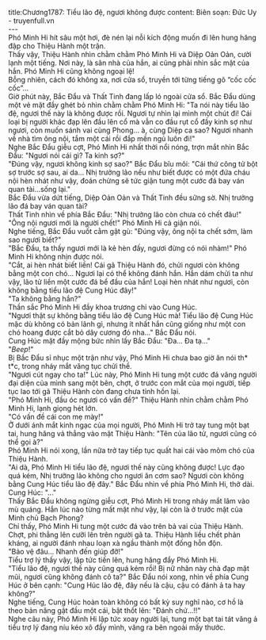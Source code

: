 title:Chương1787: Tiểu lão đệ, ngươi không được
content:
Biên soạn: Đức Uy - truyenfull.vn<br>---<br>Phó Minh Hi hít sâu một hơi, đè nén lại nỗi kích động muốn đi lên hung hăng đập cho Thiệu Hành một trận.<br>Thấy vậy, Thiệu Hành nhìn chằm chằm Phó Minh Hi và Diệp Oản Oản, cười lạnh một tiếng. Nơi này, là sân nhà của hắn, ai cũng phải nhìn sắc mặt của hắn. Phó Minh Hi cũng không ngoại lệ!<br>Bỗng nhiên, cách đó không xa, nơi cửa sổ, truyền tới từng tiếng gõ “cốc cốc cốc”…<br>Giờ phút này, Bắc Đẩu và Thất Tinh đang lấp ló ngoài cửa sổ. Bắc Đẩu dùng một vẻ mặt đầy ghét bỏ nhìn chằm chằm Phó Minh Hi: "Ta nói này tiểu lão đệ, ngươi thế này là không được rồi. Ngươi tự nhìn lại mình một chút đi! Cái loại bị người khác đạp lên đầu lên cổ mà vẫn co đầu rụt cổ đầy kinh sợ như ngươi, còn muốn sánh vai cùng Phong... à, cùng Diệp ca sao? Ngươi nhanh về nhà tìm ông nội, tắm một cái rồi đắp mền ngủ luôn đi!"<br>Nghe Bắc Đẩu giễu cợt, Phó Minh Hi nhất thời nổi nóng, trợn mắt nhìn Bắc Đẩu: "Ngươi nói cái gì? Ta kinh sợ?"<br>"Đúng vậy, ngươi không kinh sợ sao?" Bắc Đẩu bĩu môi: "Cái thứ công tử bột sợ trước sợ sau, ai da... Nhị trưởng lão nếu như biết được có một đứa cháu nội hèn nhát như vậy, đoán chừng sẽ tức giận tung một cước đá bay ván quan tài…sống lại."<br>Bắc Đẩu vừa dứt tiếng, Diệp Oản Oản và Thất Tinh đều sững sờ. Nhị trưởng lão đá bay ván quan tài?<br>Thất Tinh nhìn về phía Bắc Đẩu: "Nhị trưởng lão còn chưa có chết đâu!"<br>"Ông nội ngươi mới là người chết!" Phó Minh Hi cả giận nói.<br>Nghe tiếng, Bắc Đẩu vuốt cằm gật gù: "Đúng vậy, ông nội ta chết sớm, làm sao ngươi biết?"<br>"Bắc Đẩu, ta thấy ngươi mới là kẻ hèn đấy, ngươi đừng có nói nhảm!" Phó Minh Hi không nhịn được nói.<br>"Cắt, ai hèn nhát biết liền! Cái gã Thiệu Hành đó, chửi ngươi còn không bằng một con chó... Ngươi lại có thể không đánh hắn. Hắn dám chửi ta như vậy, lão tử liền một cước đá bể đầu của hắn! Loại hèn nhát như ngươi, còn không bằng tiểu lão đệ Cung Húc đây!"<br>"Ta không bằng hắn?"<br>Thần sắc Phó Minh Hi đầy khoa trương chỉ vào Cung Húc.<br>"Ngươi thật sự không bằng tiểu lão đệ Cung Húc mà! Tiểu lão đệ Cung Húc mặc dù không có bản lãnh gì, nhưng ít nhất hắn cũng giống như một con chó hoang được cắt bỏ dây cương đó nha..." Bắc Đẩu nói.<br>Cung Húc mặt đầy mộng bức nhìn lấy Bắc Đẩu: "Đa... Đa tạ..."<br>"*Beep*!"<br>Bị Bắc Đẩu sỉ nhục một trận như vậy, Phó Minh Hi chưa bao giờ ăn nói th* t*c, trong nháy mắt văng tục chửi thề.<br>"Ngươi cút ngay cho ta!" Lúc này, Phó Minh Hi tung một cước đá văng người đại diện của mình sang một bên, chợt, ở trước con mắt của mọi người, tiếp tục lao tới gã Thiệu Hành còn đang chưa tỉnh hồn lại.<br>"Phó Minh Hi, đầu óc ngươi có vấn đề?" Thiệu Hành nhìn chằm chằm Phó Minh Hi, lạnh giọng hét lớn.<br>"Có vấn đề cái con mẹ mày!"<br>Ở dưới ánh mắt kinh ngạc của mọi người, Phó Minh Hi trở tay tung một bạt tai, hung hăng vả thẳng vào mặt Thiệu Hành: "Tên của lão tử, ngươi cũng có thể gọi à?"<br>Phó Minh Hi nói xong, lần nữa trở tay tiếp tục quất hai cái vào mõm chó của Thiệu Hành.<br>"Ai dà, Phó Minh Hi tiểu lão đệ, ngươi thế này cũng không được! Lực đạo quá kém, Nhị trưởng lão không cho ngươi ăn cơm sao? Ngươi còn không bằng Cung Húc tiểu lão đệ đây." Bắc Đẩu nhìn về phía Phó Minh Hi, thở dài.<br>Cung Húc: "..."<br>Thấy Bắc Đẩu không ngừng giễu cợt, Phó Minh Hi trong nháy mắt lâm vào mù quáng. Hắn lúc nào từng mất mặt như vậy, lại còn là ở trước mặt của Minh chủ Bạch Phong?<br>Chỉ thấy, Phó Minh Hi tung một cước đá vào trên bả vai của Thiệu Hành. Chợt, phi thẳng lên cưỡi lên trên người gã ta. Thiệu Hành liều chết phản kháng, ai người đánh nhau loạn xà ngầu thành một đống hỗn độn.<br>"Bảo vệ đâu... Nhanh đến giúp đỡ!"<br>Tiểu trợ lý thấy vậy, lập tức tiến lên, hung hăng đẩy Phó Minh Hi.<br>"Tiểu lão đệ, ngươi thế này cũng quá kém rồi! Bị nữ nhân này chà đạp mặt mũi, ngươi cũng không đánh cô ta?" Bắc Đẩu nói xong, nhìn về phía Cung Húc ở bên cạnh: "Cung Húc lão đệ, đây nếu là cậu, cậu có đánh ả ta hay không?"<br>Nghe tiếng, Cung Húc hoàn toàn không có bất kỳ suy nghĩ nào, cơ hồ là theo bản năng gật đầu một cái, bật thốt lên: "Đánh chứ...!!"<br>Nghe câu này, Phó Minh Hi lập tức xoay người lại, tung một bạt tai tát văng ả tiểu trợ lý đang níu kéo xô đẩy mình, văng ra bên ngoài mấy thước.